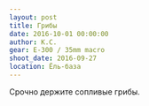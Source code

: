 ```yaml
---
layout: post
title: Грибы
date: 2016-10-01 00:00:00
author: К.С.
gear: E-300 / 35mm macro
shoot_date: 2016-09-27
location: Ёль-база
---
```


Срочно держите сопливые грибы.
